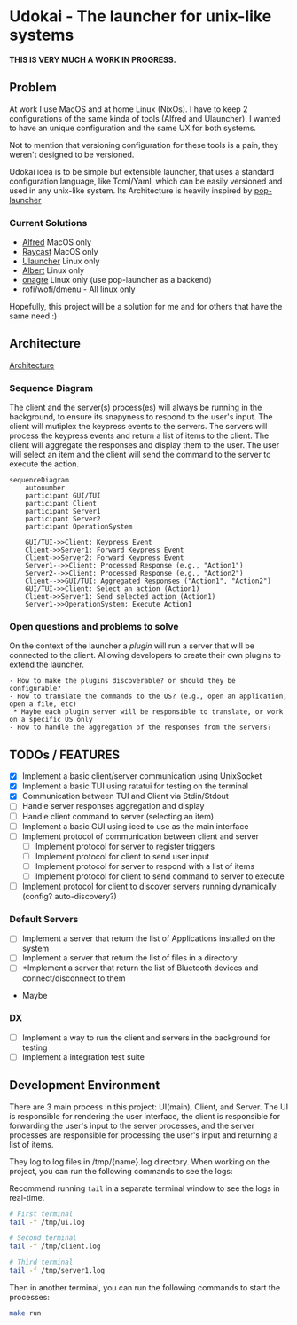 # Udokai - The launcher for unix-like systems

**THIS IS VERY MUCH A WORK IN PROGRESS.**

## Problem

At work I use MacOS and at home Linux (NixOs). I have to keep 2 configurations of the same kinda of tools (Alfred and Ulauncher).
I wanted to have an unique configuration and the same UX for both systems.  

Not to mention that versioning configuration for these tools is a pain, they weren't designed to be versioned.

Udokai idea is to be simple but extensible launcher, that uses a standard configuration language, like Toml/Yaml, which can be easily versioned and used in any unix-like system.
Its Architecture is heavily inspired by [pop-launcher](https://github.com/pop-os/launcher)

### Current Solutions

 - [Alfred](https://www.alfredapp.com/) MacOS only
 - [Raycast](https://raycast.com/) MacOS only
 - [Ulauncher](https://ulauncher.io/) Linux only
 - [Albert](https://albertlauncher.github.io/) Linux only
 - [onagre](https://github.com/onagre-launcher/onagre) Linux only (use pop-launcher as a backend)
 - rofi/wofi/dmenu - All linux only
 
Hopefully, this project will be a solution for me and for others that have the same need :)

## Architecture

[Architecture](https://excalidraw.com/#json=GmWGK8vX4JbHzk3Mue1ka,uMhpuff-yz6ABxDl2o4R6w)

### Sequence Diagram

The client and the server(s) process(es) will always be running in the background, to ensure its snapyness to respond to the user's input. The client will mutiplex the keypress events to the servers. The servers will process the keypress events and return a list of items to the client. The client will aggregate the responses and display them to the user. The user will select an item and the client will send the command to the server to execute the action. 

```mermaid
sequenceDiagram
    autonumber
    participant GUI/TUI
    participant Client
    participant Server1
    participant Server2
    participant OperationSystem

    GUI/TUI->>Client: Keypress Event 
    Client->>Server1: Forward Keypress Event
    Client->>Server2: Forward Keypress Event
    Server1-->>Client: Processed Response (e.g., "Action1")
    Server2-->>Client: Processed Response (e.g., "Action2")
    Client-->>GUI/TUI: Aggregated Responses ("Action1", "Action2")
    GUI/TUI->>Client: Select an action (Action1)
    Client->>Server1: Send selected action (Action1)
    Server1->>OperationSystem: Execute Action1
```

### Open questions and problems to solve

On the context of the launcher a *plugin* will run a server that will be connected to the client. Allowing developers to create their own plugins to extend the launcher.

    - How to make the plugins discoverable? or should they be configurable?
    - How to translate the commands to the OS? (e.g., open an application, open a file, etc)
     * Maybe each plugin server will be responsible to translate, or work on a specific OS only
    - How to handle the aggregation of the responses from the servers?


## TODOs / FEATURES

- [x] Implement a basic client/server communication using UnixSocket
- [x] Implement a basic TUI using ratatui for testing on the terminal
- [x] Communication between TUI and Client via Stdin/Stdout
- [ ] Handle server responses aggregation and display
- [ ] Handle client command to server (selecting an item)
- [ ] Implement a basic GUI using iced to use as the main interface
- [ ] Implement protocol of communication between client and server
    - [ ] Implement protocol for server to register triggers
    - [ ] Implement protocol for client to send user input
    - [ ] Implement protocol for server to respond with a list of items
    - [ ] Implement protocol for client to send command to server to execute
- [ ] Implement protocol for client to discover servers running dynamically (config? auto-discovery?)

### Default Servers

- [ ] Implement a server that return the list of Applications installed on the system
- [ ] Implement a server that return the list of files in a directory
- [ ] *Implement a server that return the list of Bluetooth devices and connect/disconnect to them

* Maybe

### DX

- [ ] Implement a way to run the client and servers in the background for testing
- [ ] Implement a integration test suite

## Development Environment

There are 3 main process in this project: UI(main), Client, and Server. The UI is responsible for rendering the user interface, the client is responsible for forwarding the user's input to the server processes, and the server processes are responsible for processing the user's input and returning a list of items.

They log to log files in /tmp/{name}.log directory. When working on the project, you can run the following commands to see the logs:

Recommend running `tail` in a separate terminal window to see the logs in real-time.

```bash
# First terminal
tail -f /tmp/ui.log

# Second terminal
tail -f /tmp/client.log

# Third terminal
tail -f /tmp/server1.log
```

Then in another terminal, you can run the following commands to start the processes:

```bash
make run
```
